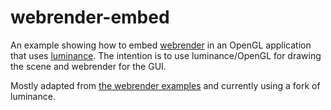 # webrender-embed

An example showing how to embed [webrender](https://github.com/servo/webrender) in an OpenGL application that uses [luminance](https://github.com/phaazon/luminance-rs). 
The intention is to use luminance/OpenGL for drawing the scene and webrender for the GUI.

Mostly adapted from [the webrender examples](https://github.com/servo/webrender/tree/master/examples) and currently using a fork of luminance.
